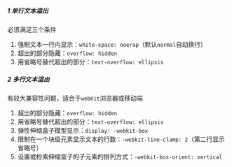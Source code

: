 ##### 1 单行文本溢出

必须满足三个条件

1. 强制文本一行内显示：`white-space: noerap`（默认`normal`自动换行）
2. 超出的部分隐藏：`overflow: hidden`
3. 用省略号替代超出的部分：`text-overflow: ellipsis`

##### 2 多行文本溢出

有较大兼容性问题，适合于`webKit`浏览器或移动端

1. 超出的部分隐藏：`overflow: hidden`
2. 用省略号替代超出的部分：`text-overflow: ellipsis`
3. 弹性伸缩盒子模型显示：`display: -webkit-box`
4. 限制在一个块级元素显示文本的行数：`-webkit-line-clamp: 2`（第二行显示省略号）
5. 设置或检索伸缩盒子的子元素的排列方式：`-webkit-box-orient: vertical`